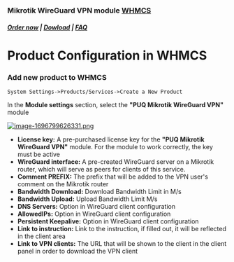 ### Mikrotik WireGuard VPN module **[WHMCS](https://puqcloud.com/link.php?id=77)** 

#####  [Order now](https://puqcloud.com/index.php?rp=/store/whmcs-module-mikrotik-wireguard-vpn) | [Dowload](https://download.puqcloud.com/WHMCS/servers/PUQ_WHMCS-Mikrotik-WireGuard-VPN/) | [FAQ](https://faq.puqcloud.com/)

# Product Configuration in WHMCS  

### Add new product to WHMCS

```
System Settings->Products/Services->Create a New Product
```

In the **Module settings** section, select the **"PUQ Mikrotik WireGuard VPN"** module

[![image-1696799626331.png](https://doc.puq.info/uploads/images/gallery/2023-10/scaled-1680-/image-1696799626331.png)](https://doc.puq.info/uploads/images/gallery/2023-10/image-1696799626331.png)

- **License key:** A pre-purchased license key for the **"PUQ Mikrotik WireGuard VPN"** module. For the module to work correctly, the key must be active
- **WireGuard interface:** A pre-created WireGuard server on a Mikrotik router, which will serve as peers for clients of this service.
- **Comment PREFIX:** The prefix that will be added to the VPN user's comment on the Mikrotik router
- **Bandwidth Download:** Download Bandwidth Limit in M/s
- **Bandwidth Upload:** Upload Bandwidth Limit M/s
- **DNS Servers:** Option in WireGuard client configuration
- **AllowedIPs:** Option in WireGuard client configuration
- **Persistent Keepalive:** Option in WireGuard client configuration
- **Link to instruction:** Link to the instruction, if filled out, it will be reflected in the client area
- **Link to VPN clients:** The URL that will be shown to the client in the client panel in order to download the VPN client